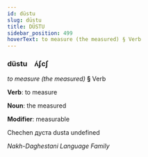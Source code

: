 ```yaml
---
id: düstu
slug: düstu
title: DÜSTU
sidebar_position: 499
hoverText: to measure (the measured) § Verb
---
```


### düstu&emsp;<span kind="abugida">ʌ́ʄcʃ</span>

*to measure (the measured)* **§** Verb

**Verb**: to measure

**Noun**: the measured

**Modifier**: measurable

Chechen дуста dusta undefined

*Nakh-Daghestani Language Family*